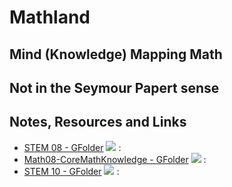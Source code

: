 # Mathland

## Mind (Knowledge) Mapping Math


## Not in the Seymour Papert sense

## Notes, Resources and Links
- [STEM 08 - GFolder](https://drive.google.com/open?id=0BysMfTbvAUUVZ0hyaXM3dl9pbEU) ![][logo-eye-open] : 
- [Math08-CoreMathKnowledge - GFolder](https://drive.google.com/open?id=0BysMfTbvAUUVdG1ocURvZ25VZ2M) ![][logo-eye-open] : 
- [STEM 10 - GFolder](https://drive.google.com/open?id=0BysMfTbvAUUVNktGZTNESU40WHc) ![][logo-eye-open] : 

[logo-eye-open]: /assets/images/eye_open_font_awesome-16x16.png
[logo-eye-close]: /assets/images/eye_close_font_awesome-16x16.png
